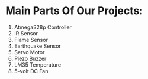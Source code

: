 # Main Parts Of Our Projects:
1. Atmega328p Controller
2. IR Sensor
3. Flame Sensor
4. Earthquake Sensor
5. Servo Motor
6. Piezo Buzzer
7. LM35 Temperature
8. 5-volt DC Fan

